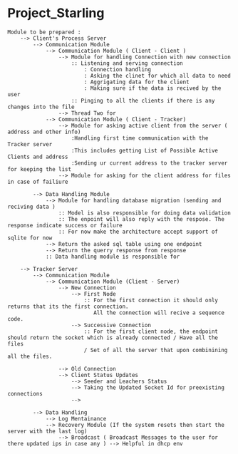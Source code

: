 # Project_Starling

	Module to be prepared :
		--> Client's Process Server  
			--> Communication Module
				--> Communication Module ( Client - Client )
					--> Module for handling Connection with new connection 
						:: Listening and serving connection 
							: Connection handling 
							: Asking the clinet for which all data to need
							: Aggrigating data for the client 
							: Making sure if the data is recived by the user 
						:: Pinging to all the clients if there is any changes into the file 
					--> Thread Two for 
				--> Communication Module ( Client - Tracker)
					--> Module for asking active client from the server ( address and other info)
						:Handling first time communication with the Tracker server 
						:This includes getting List of Possible Active Clients and address 
						:Sending ur current address to the tracker server for keeping the list
					--> Module for asking for the client address for files in case of failiure 
			
			--> Data Handling Module
				--> Module for handling database migration (sending and reciving data ) 
					:: Model is also responsible for doing data validation 
					:: The enpoint will also reply with the respose. The response indicate success or failure 
					:: For now make the architecture accept support of sqlite for now 
				--> Return the asked sql table using one endpoint 
				--> Return the querry response from response
				:: Data handling module is responsible for 
				
		--> Tracker Server 
			--> Communication Module
				--> Communication Module (Client - Server)
					--> New Connection 
						--> First Node 
							:: For the first connection it should only returns that its the first connection. 
							   All the connection will recive a sequence code.
						--> Successive Connection 
							:: For the first client node, the endpoint should return the socket which is already connected / Have all the files 
							/ Set of all the server that upon combinining all the files.

					--> Old Connection 
					--> Client Status Updates 
						--> Seeder and Leachers Status 
						--> Taking the Updated Socket Id for preexisting connections 
						--> 
				
			--> Data Handling
				--> Log Mentainance 
				--> Recovery Module (If the system resets then start the server with the last log) 
					--> Broadcast ( Broadcast Messages to the user for there updated ips in case any ) --> Helpful in dhcp env
					
				
